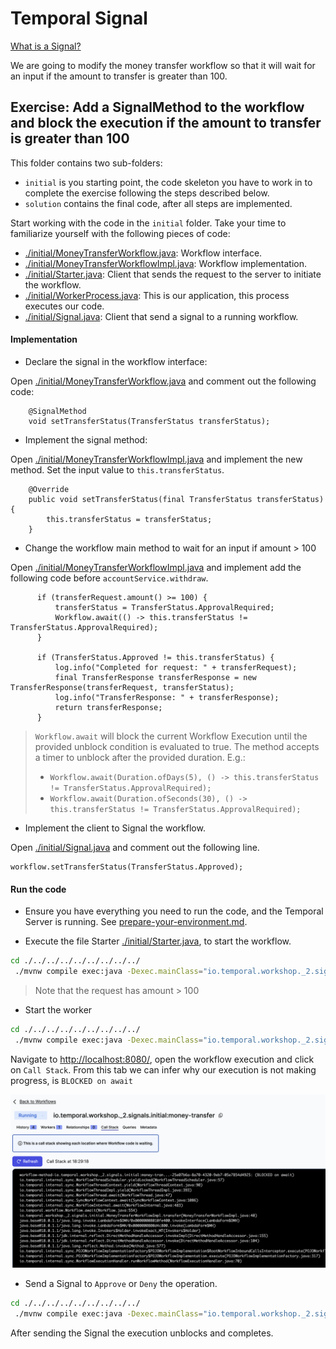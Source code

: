 # Temporal Signal

[What is a Signal?](https://docs.temporal.io/workflows#signal) 

We are going to modify the money transfer workflow so that it will wait for an input if the amount to transfer is greater than 100.

## Exercise: Add a SignalMethod to the workflow and block the execution if the amount to transfer is greater than 100

This folder contains two sub-folders:
- `initial` is you starting point, the code skeleton you have to work in to complete the exercise following the
  steps described below.
- `solution` contains the final code, after all steps are implemented.


Start working with the code in the `initial` folder.
Take your time to familiarize yourself with the following pieces of code:
- [./initial/MoneyTransferWorkflow.java](./initial/MoneyTransferWorkflow.java): Workflow interface.
- [./initial/MoneyTransferWorkflowImpl.java](./initial/MoneyTransferWorkflowImpl.java): Workflow implementation.
- [./initial/Starter.java](./initial/Starter.java): Client that sends the request to the server to initiate the workflow.
- [./initial/WorkerProcess.java](./initial/WorkerProcess.java): This is our application, this process executes our code.
- [./initial/Signal.java](./initial/Signal.java): Client that send a signal to a running workflow.


####  Implementation

- Declare the signal in the workflow interface:

Open [./initial/MoneyTransferWorkflow.java](./initial/MoneyTransferWorkflow.java) and comment out the following code:

```
    @SignalMethod
    void setTransferStatus(TransferStatus transferStatus);
```


- Implement the signal method:

Open [./initial/MoneyTransferWorkflowImpl.java](./initial/MoneyTransferWorkflowImpl.java) and implement the new method. Set the input value to `this.transferStatus`.

```
    @Override
    public void setTransferStatus(final TransferStatus transferStatus) {
        this.transferStatus = transferStatus;
    }
```


- Change the workflow main method to wait for an input if amount > 100

Open [./initial/MoneyTransferWorkflowImpl.java](./initial/MoneyTransferWorkflowImpl.java) and implement add the following code before `accountService.withdraw`.

```
      if (transferRequest.amount() >= 100) {
          transferStatus = TransferStatus.ApprovalRequired;
          Workflow.await(() -> this.transferStatus != TransferStatus.ApprovalRequired);
      }

      if (TransferStatus.Approved != this.transferStatus) {
          log.info("Completed for request: " + transferRequest);
          final TransferResponse transferResponse = new TransferResponse(transferRequest, transferStatus);
          log.info("TransferResponse: " + transferResponse);
          return transferResponse;
      }
```


> `Workflow.await` will block the current Workflow Execution until the provided unblock condition is evaluated to true.
The method accepts a timer to unblock after the provided duration. E.g.:
> - `Workflow.await(Duration.ofDays(5), () -> this.transferStatus != TransferStatus.ApprovalRequired);`
> - `Workflow.await(Duration.ofSeconds(30), () -> this.transferStatus != TransferStatus.ApprovalRequired);`



- Implement the client to Signal the workflow.

Open [./initial/Signal.java](./initial/Signal.java) and comment out the following line.

```
workflow.setTransferStatus(TransferStatus.Approved);
```

####  Run the code

- Ensure you have everything you need to run the code, and the Temporal Server is running.
  See [prepare-your-environment.md](./../../../../../../../../prepare-your-environment.md).

- Execute the file Starter [./initial/Starter.java](./initial/Starter.java), to start the workflow.

```bash
cd ./../../../../../../../../
 ./mvnw compile exec:java -Dexec.mainClass="io.temporal.workshop._2.signals.initial.Starter"

```

> Note that the request has amount > 100

- Start the worker

```bash
cd ./../../../../../../../../
 ./mvnw compile exec:java -Dexec.mainClass="io.temporal.workshop._2.signals.initial.WorkerProcess"

```

Navigate to  [http://localhost:8080/](http://localhost:8080/), open the workflow execution and click on `Call Stack`.
From this tab we can infer why our execution is not making progress, is `BLOCKED on await`

![](blockedInAwait.png)



- Send a Signal to `Approve` or `Deny` the operation.

```bash
cd ./../../../../../../../../
 ./mvnw compile exec:java -Dexec.mainClass="io.temporal.workshop._2.signals.initial.Signal"

```

After sending the Signal the execution unblocks and completes.
